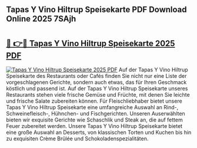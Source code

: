 ## Tapas Y Vino Hiltrup Speisekarte PDF Download Online 2025 7SAjh

# <h2><a href="http://gcdccu.nevu.top/?p=Tapas+Y+Vino+Hiltrup+Speisekarte">🔗 👉🔴 Tapas Y Vino Hiltrup Speisekarte 2025 PDF</a></h2>

[![Tapas Y Vino Hiltrup Speisekarte 2025 PDF](https://i.imgur.com/dBaPXMq.png)](http://gcdccu.nevu.top/?p=Tapas+Y+Vino+Hiltrup+Speisekarte)
Auf der Tapas Y Vino Hiltrup Speisekarte des Restaurants oder Cafés finden Sie nicht nur eine Liste der vorgeschlagenen Gerichte, sondern auch etwas, das für Ihren Geschmack köstlich und passend ist. Auf der Tapas Y Vino Hiltrup Speisekarte unseres Restaurants stehen viele frische Gemüse und Früchte, mit denen Sie leichte und frische Salate zubereiten können. Für Fleischliebhaber bietet unsere Tapas Y Vino Hiltrup Speisekarte eine umfangreiche Auswahl an Rind-, Schweinefleisch-, Hühnchen- und Fischgerichten. Unseren Auserwählten bieten wir exquisite Gerichte wie Schaschlik und Steak an, die auf fettem Feuer zubereitet werden. Unsere Tapas Y Vino Hiltrup Speisekarte bietet eine große Auswahl an Desserts, von klassischen Torten und Kuchen bis hin zu exquisiten Crème Brûlée und Schokoladenspezialitäten.
